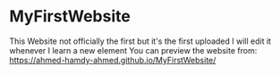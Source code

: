 # MyFirstWebsite
This Website not officially the first but it's the first uploaded I will edit it whenever I learn a new element
You can preview the website from:
https://ahmed-hamdy-ahmed.github.io/MyFirstWebsite/
